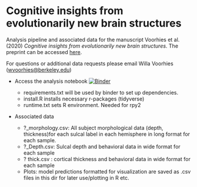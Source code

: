 # Cognitive insights from evolutionarily new brain structures
Analysis pipeline and associated data for the manuscript Voorhies et al. (2020) *Cognitive insights from evolutionarily new brain structures*. The preprint can be accessed [here](https://www.biorxiv.org/content/10.1101/2020.11.07.372805v1).

  For questions or additional data requests please email Willa Voorhies (wvoorhies@berkeley.edu)
  
  
- Access the analysis  notebook
[![Binder](https://mybinder.org/badge_logo.svg)](https://mybinder.org/v2/gh/wvoorhies/CognitiveInsights_SulcalMorphology.git/HEAD)

  - requirements.txt will be used by binder to set up dependencies.
  - install.R installs necessary r-packages (tidyverse)
  - runtime.txt sets R environment. Needed for rpy2
- Associated data
  - ?_morphology.csv: All subject morphological data (depth, thickness)for each sulcal label in each hemisphere in long format for each sample.
  - ?_Depth.csv: Sulcal depth and behavioral data in wide format for each sample
  - ? thick.csv : cortical thickness and behavioral data in wide format for each sample
  - Plots: model predictions formatted for visualization are saved as .csv files in this dir for later use/plotting in R etc. 
  

